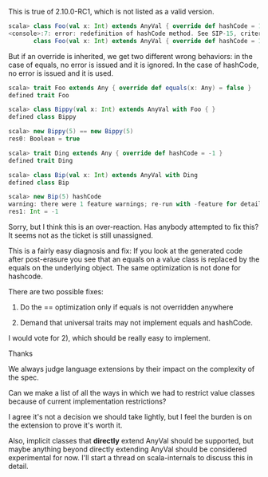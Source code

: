 This is true of 2.10.0-RC1, which is not listed as a valid version.
```scala
scala> class Foo(val x: Int) extends AnyVal { override def hashCode = 1 }
<console>:7: error: redefinition of hashCode method. See SIP-15, criterion 4. is not allowed in value class
       class Foo(val x: Int) extends AnyVal { override def hashCode = 1 }
```

But if an override is inherited, we get two different wrong behaviors: in the case of equals, no error is issued and it is ignored.  In the case of hashCode, no error is issued and it is used.

```scala
scala> trait Foo extends Any { override def equals(x: Any) = false }
defined trait Foo

scala> class Bippy(val x: Int) extends AnyVal with Foo { }
defined class Bippy

scala> new Bippy(5) == new Bippy(5)
res0: Boolean = true

scala> trait Ding extends Any { override def hashCode = -1 }
defined trait Ding

scala> class Bip(val x: Int) extends AnyVal with Ding
defined class Bip

scala> new Bip(5) hashCode
warning: there were 1 feature warnings; re-run with -feature for details
res1: Int = -1
```
Sorry, but I think this is an over-reaction. Has anybody attempted to fix this? It seems not as the ticket is still unassigned.

This is a fairly easy diagnosis and fix: If you look at the generated code after post-erasure you see that an equals on a value class is replaced by the equals on the underlying object. The same optimization is not done for hashcode.

There are two possible fixes:

1) Do the == optimization only if equals is not overridden anywhere

2) Demand that universal traits may not implement equals and hashCode.

I would vote for 2), which should be really easy to implement. 

Thanks




We always judge language extensions by their impact on the complexity of the spec.

Can we make a list of all the ways in which we had to restrict value classes because of current implementation restrictions?

I agree it's not a decision we should take lightly, but I feel the burden is on the extension to prove it's worth it.

Also, implicit classes that **directly** extend AnyVal should be supported, but maybe anything beyond directly extending AnyVal should be considered experimental for now.
I'll start a thread on scala-internals to discuss this in detail.
